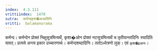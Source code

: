 ```yaml
---
index:  4.3.111
vrittiindex:  1470
sutra:  कर्मन्दकृशा�आआदिनिः
vritti:  balamanorama 
---
```


कर्मन्द। कर्मन्देन प्रोक्तं भिक्षुसूत्रमित्यर्थे, कृशा�ओन प्रोक्तं नटसूत्रमित्यर्थे च तृतीयान्तादिनिः स्यादिति यावत्। प्रत्यये अन्त्य इकार उच्चारणार्थः। कर्मन्दशब्दादिनिः। ततोऽध्येत्रणो लुक्। एवं `कृशा�इआनः`। 

